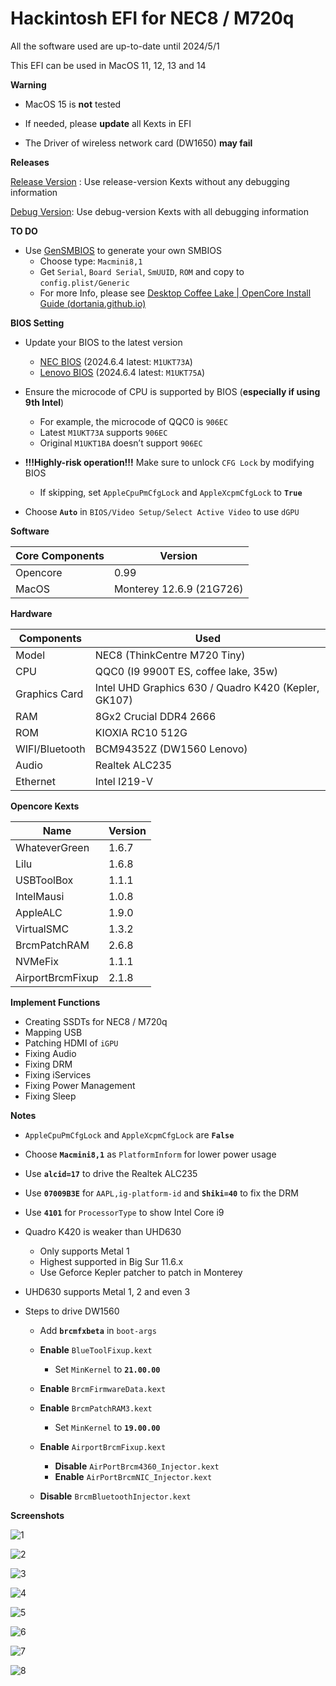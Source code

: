 # Hackintosh EFI for NEC8 / M720q

All the software used are up-to-date until 2024/5/1

This EFI can be used in MacOS 11, 12, 13 and 14

**Warning**

- MacOS 15 is **not** tested

- If needed, please **update** all Kexts in EFI
- The Driver of wireless network card (DW1650) **may fail**

**Releases**

[Release Version](https://github.com/survive0077/M720q_Hackintosh_oc0.99/releases/download/v2.0/release.zip) : Use release-version Kexts without any debugging information

[Debug Version](https://github.com/survive0077/M720q_Hackintosh_oc0.99/releases/download/v2.0/debug.zip): Use debug-version Kexts with all debugging information

**TO DO**

- Use [GenSMBIOS](https://github.com/corpnewt/GenSMBIOS) to generate your own SMBIOS
  - Choose type: `Macmini8,1`
  - Get `Serial`, `Board Serial`, `SmUUID`, `ROM` and copy to `config.plist/Generic`
  - For more Info, please see [Desktop Coffee Lake | OpenCore Install Guide (dortania.github.io)](https://dortania.github.io/OpenCore-Install-Guide/config.plist/coffee-lake.html#platforminfo)

**BIOS Setting**

- Update your BIOS to the latest version
  - [NEC BIOS](https://support.nec-lavie.jp/driver/detail?module_no=11713) (2024.6.4 latest: `M1UKT73A`)
  - [Lenovo BIOS](https://think.lenovo.com.cn/support/driver/driverdetail.aspx?DEditid=126177&driverID=undefined&treeid=undefined) (2024.6.4 latest: `M1UKT75A`)

- Ensure the microcode of CPU is supported by BIOS (**especially if using 9th Intel**)
  - For example, the microcode of QQC0 is `906EC`
  - Latest `M1UKT73A` supports `906EC` 
  - Original `M1UKT1BA` doesn’t support `906EC`

- **!!!Highly-risk operation!!!** Make sure to unlock `CFG Lock` by modifying BIOS
  - If skipping, set `AppleCpuPmCfgLock` and `AppleXcpmCfgLock` to **`True`**
- Choose **`Auto`** in `BIOS/Video Setup/Select Active Video` to use `dGPU`

**Software**

| Core Components | Version                  |
| --------------- | ------------------------ |
| Opencore        | 0.99                     |
| MacOS           | Monterey 12.6.9 (21G726) |

**Hardware**

| Components     | Used                                                 |
| -------------- | ---------------------------------------------------- |
| Model          | NEC8 (ThinkCentre M720 Tiny)                         |
| CPU            | QQC0 (I9 9900T ES, coffee lake, 35w)                 |
| Graphics Card  | Intel UHD Graphics 630 / Quadro K420 (Kepler, GK107) |
| RAM            | 8Gx2 Crucial DDR4 2666                               |
| ROM            | KIOXIA RC10 512G                                     |
| WIFI/Bluetooth | BCM94352Z (DW1560 Lenovo)                            |
| Audio          | Realtek ALC235                                       |
| Ethernet       | Intel I219-V                                         |

**Opencore Kexts**

| Name             | Version |
| ---------------- | ------- |
| WhateverGreen    | 1.6.7   |
| Lilu             | 1.6.8   |
| USBToolBox       | 1.1.1   |
| IntelMausi       | 1.0.8   |
| AppleALC         | 1.9.0   |
| VirtualSMC       | 1.3.2   |
| BrcmPatchRAM     | 2.6.8   |
| NVMeFix          | 1.1.1   |
| AirportBrcmFixup | 2.1.8   |

**Implement Functions**

- Creating SSDTs for NEC8 / M720q
- Mapping USB
- Patching HDMI of `iGPU`
- Fixing Audio
- Fixing DRM
- Fixing iServices
- Fixing Power Management
- Fixing Sleep

**Notes**

- `AppleCpuPmCfgLock` and `AppleXcpmCfgLock` are **`False`**
- Choose **`Macmini8,1`** as `PlatformInform` for lower power usage
- Use **`alcid=17`** to drive the Realtek ALC235
- Use **`07009B3E`** for `AAPL,ig-platform-id` and **`Shiki=40`** to fix the DRM
- Use **`4101`** for `ProcessorType` to show Intel Core i9
- Quadro K420 is weaker than UHD630
  - Only supports Metal 1
  - Highest supported in Big Sur 11.6.x
  - Use Geforce Kepler patcher to patch in Monterey

- UHD630 supports Metal 1, 2 and even 3
- Steps to drive DW1560
  - Add **`brcmfxbeta`** in `boot-args`

  - **Enable** `BlueToolFixup.kext`
    - Set `MinKernel` to **`21.00.00`**

  - **Enable** `BrcmFirmwareData.kext`
  - **Enable** `BrcmPatchRAM3.kext`
    - Set `MinKernel` to **`19.00.00`**

  - **Enable** `AirportBrcmFixup.kext`
    - **Disable** `AirPortBrcm4360_Injector.kext`
    - **Enable** `AirPortBrcmNIC_Injector.kext`

  - **Disable** `BrcmBluetoothInjector.kext`



**Screenshots**

![1](pic/1.png)

![2](pic/2.png)

![3](pic/3.png)

![4](pic/4.png)

![5](pic/5.png)

![6](pic/6.png)

![7](pic/7.png)

![8](pic/8.png)
